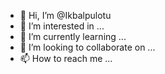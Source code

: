 - 👋 Hi, I’m @Ikbalpulotu
- 👀 I’m interested in ...
- 🌱 I’m currently learning ...
- 💞️ I’m looking to collaborate on ...
- 📫 How to reach me ...

<!---
Ikbalpulotu/Ikbalpulotu is a ✨ special ✨ repository because its `README.md` (this file) appears on your GitHub profile.
You can click the Preview link to take a look at your changes.
--->
